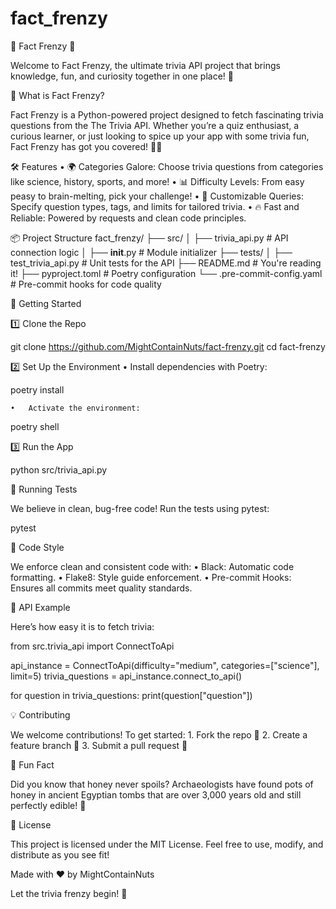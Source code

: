 # fact_frenzy
🎉 Fact Frenzy 🎉

Welcome to Fact Frenzy, the ultimate trivia API project that brings knowledge, fun, and curiosity together in one place! 🚀

🌟 What is Fact Frenzy?

Fact Frenzy is a Python-powered project designed to fetch fascinating trivia questions from the The Trivia API. Whether you’re a quiz enthusiast, a curious learner, or just looking to spice up your app with some trivia fun, Fact Frenzy has got you covered! 🧠✨

🛠️ Features
	•	🌍 Categories Galore: Choose trivia questions from categories like science, history, sports, and more!
	•	📊 Difficulty Levels: From easy peasy to brain-melting, pick your challenge!
	•	🎯 Customizable Queries: Specify question types, tags, and limits for tailored trivia.
	•	🔥 Fast and Reliable: Powered by requests and clean code principles.

📦 Project Structure
fact_frenzy/
├── src/
│   ├── trivia_api.py       # API connection logic
│   ├── __init__.py         # Module initializer
├── tests/
│   ├── test_trivia_api.py  # Unit tests for the API
├── README.md               # You're reading it!
├── pyproject.toml          # Poetry configuration
└── .pre-commit-config.yaml # Pre-commit hooks for code quality


🚀 Getting Started

1️⃣ Clone the Repo

git clone https://github.com/MightContainNuts/fact-frenzy.git
cd fact-frenzy

2️⃣ Set Up the Environment
	•	Install dependencies with Poetry:

poetry install


	•	Activate the environment:

poetry shell



3️⃣ Run the App

python src/trivia_api.py

🧪 Running Tests

We believe in clean, bug-free code! Run the tests using pytest:

pytest

🎨 Code Style

We enforce clean and consistent code with:
	•	Black: Automatic code formatting.
	•	Flake8: Style guide enforcement.
	•	Pre-commit Hooks: Ensures all commits meet quality standards.

🤖 API Example

Here’s how easy it is to fetch trivia:

from src.trivia_api import ConnectToApi

api_instance = ConnectToApi(difficulty="medium", categories=["science"], limit=5)
trivia_questions = api_instance.connect_to_api()

for question in trivia_questions:
    print(question["question"])

💡 Contributing

We welcome contributions! To get started:
	1.	Fork the repo 🍴
	2.	Create a feature branch 🌿
	3.	Submit a pull request 🚀

🎉 Fun Fact

Did you know that honey never spoils? Archaeologists have found pots of honey in ancient Egyptian tombs that are over 3,000 years old and still perfectly edible! 🍯

📜 License

This project is licensed under the MIT License. Feel free to use, modify, and distribute as you see fit!

Made with ❤️ by MightContainNuts

Let the trivia frenzy begin! 🎊
